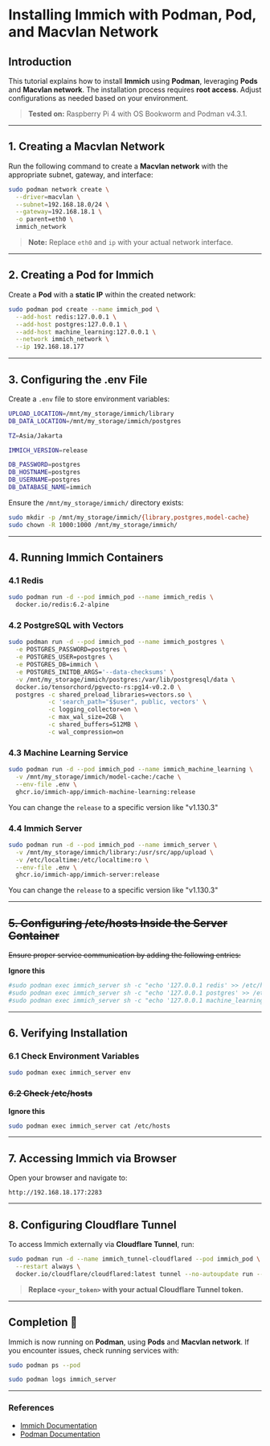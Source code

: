 # Installing Immich with Podman, Pod, and Macvlan Network

## Introduction
This tutorial explains how to install **Immich** using **Podman**, leveraging **Pods** and **Macvlan network**.
The installation process requires **root access**. Adjust configurations as needed based on your environment.

> **Tested on:** Raspberry Pi 4 with OS Bookworm and Podman v4.3.1.

---

## 1. Creating a Macvlan Network
Run the following command to create a **Macvlan network** with the appropriate subnet, gateway, and interface:

```sh
sudo podman network create \
  --driver=macvlan \
  --subnet=192.168.18.0/24 \
  --gateway=192.168.18.1 \
  -o parent=eth0 \
  immich_network
```

> **Note:** Replace `eth0` and `ip` with your actual network interface.

---

## 2. Creating a Pod for Immich
Create a **Pod** with a **static IP** within the created network:

```sh
sudo podman pod create --name immich_pod \
  --add-host redis:127.0.0.1 \
  --add-host postgres:127.0.0.1 \
  --add-host machine_learning:127.0.0.1 \
  --network immich_network \
  --ip 192.168.18.177
```

---

## 3. Configuring the **.env File**
Create a `.env` file to store environment variables:

```sh
UPLOAD_LOCATION=/mnt/my_storage/immich/library
DB_DATA_LOCATION=/mnt/my_storage/immich/postgres

TZ=Asia/Jakarta

IMMICH_VERSION=release

DB_PASSWORD=postgres
DB_HOSTNAME=postgres
DB_USERNAME=postgres
DB_DATABASE_NAME=immich
```

Ensure the `/mnt/my_storage/immich/` directory exists:

```sh
sudo mkdir -p /mnt/my_storage/immich/{library,postgres,model-cache}
sudo chown -R 1000:1000 /mnt/my_storage/immich/
```

---

## 4. Running Immich Containers
### 4.1 Redis
```sh
sudo podman run -d --pod immich_pod --name immich_redis \
  docker.io/redis:6.2-alpine
```

### 4.2 PostgreSQL with Vectors
```sh
sudo podman run -d --pod immich_pod --name immich_postgres \
  -e POSTGRES_PASSWORD=postgres \
  -e POSTGRES_USER=postgres \
  -e POSTGRES_DB=immich \
  -e POSTGRES_INITDB_ARGS='--data-checksums' \
  -v /mnt/my_storage/immich/postgres:/var/lib/postgresql/data \
  docker.io/tensorchord/pgvecto-rs:pg14-v0.2.0 \
  postgres -c shared_preload_libraries=vectors.so \
           -c 'search_path="$$user", public, vectors' \
           -c logging_collector=on \
           -c max_wal_size=2GB \
           -c shared_buffers=512MB \
           -c wal_compression=on
```

### 4.3 Machine Learning Service
```sh
sudo podman run -d --pod immich_pod --name immich_machine_learning \
  -v /mnt/my_storage/immich/model-cache:/cache \
  --env-file .env \
  ghcr.io/immich-app/immich-machine-learning:release
```
You can change the `release`  to a specific version like "v1.130.3"

### 4.4 Immich Server
```sh
sudo podman run -d --pod immich_pod --name immich_server \
  -v /mnt/my_storage/immich/library:/usr/src/app/upload \
  -v /etc/localtime:/etc/localtime:ro \
  --env-file .env \
  ghcr.io/immich-app/immich-server:release
```
You can change the `release`  to a specific version like "v1.130.3"

---

## ~~5. Configuring **/etc/hosts** Inside the Server Container~~
~~Ensure proper service communication by adding the following entries:~~

**Ignore this**
```sh
#sudo podman exec immich_server sh -c "echo '127.0.0.1 redis' >> /etc/hosts"
#sudo podman exec immich_server sh -c "echo '127.0.0.1 postgres' >> /etc/hosts"
#sudo podman exec immich_server sh -c "echo '127.0.0.1 machine_learning' >> /etc/hosts"
```

---

## 6. Verifying Installation
### 6.1 Check Environment Variables
```sh
sudo podman exec immich_server env
```

### ~~6.2 Check **/etc/hosts**~~
**Ignore this**
```sh
sudo podman exec immich_server cat /etc/hosts
```

---

## 7. Accessing Immich via Browser
Open your browser and navigate to:

```
http://192.168.18.177:2283
```

---

## 8. Configuring Cloudflare Tunnel
To access Immich externally via **Cloudflare Tunnel**, run:

```sh
sudo podman run -d --name immich_tunnel-cloudflared --pod immich_pod \
  --restart always \
  docker.io/cloudflare/cloudflared:latest tunnel --no-autoupdate run --token <your_token>
```

> **Replace `<your_token>` with your actual Cloudflare Tunnel token.**

---

## Completion 🎉
Immich is now running on **Podman**, using **Pods** and **Macvlan network**.
If you encounter issues, check running services with:

```sh
sudo podman ps --pod
```
```sh
sudo podman logs immich_server
```

---

### **References**
- [Immich Documentation](https://github.com/immich-app/immich)
- [Podman Documentation](https://podman.io/docs/)

